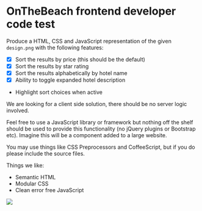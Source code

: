# OnTheBeach frontend developer code test

Produce a HTML, CSS and JavaScript representation of the given `design.png` with the following features:

- [x] Sort the results by price (this should be the default)
- [x] Sort the results by star rating
- [x] Sort the results alphabetically by hotel name
- [x] Ability to toggle expanded hotel description
- Highlight sort choices when active

We are looking for a client side solution, there should be no server logic involved.

Feel free to use a JavaScript library or framework but nothing off the shelf should be used to provide this functionality (no jQuery plugins or Bootstrap etc). Imagine this will be a component added to a large website.

You may use things like CSS Preprocessors and CoffeeScript, but if you do please include the source files.

Things we like:

- Semantic HTML
- Modular CSS
- Clean error free JavaScript

![](design.png)
